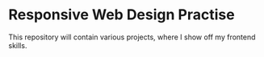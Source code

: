 # Responsive Web Design Practise

This repository will contain various projects, where I show off my frontend skills.

